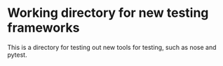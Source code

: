 Working directory for new testing frameworks
============================================

This is a directory for testing out new tools for testing, such as nose and pytest.  
